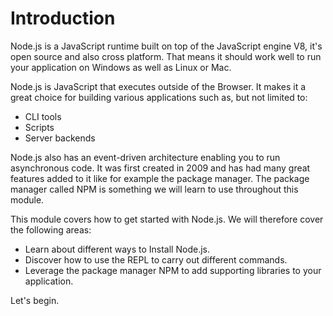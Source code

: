 # Introduction

Node.js is a JavaScript runtime built on top of the JavaScript engine V8, it's open source and also cross platform. That means it should work well to run your application on Windows as well as Linux or Mac.

Node.js is JavaScript that executes outside of the Browser. It makes it a great choice for building various applications such as, but not limited to:

- CLI tools
- Scripts
- Server backends

Node.js also has an event-driven architecture enabling you to run asynchronous code. It was first created in 2009 and has had many great features added to it like for example the package manager. The package manager called NPM is something we will learn to use throughout this module.

This module covers how to get started with Node.js. We will therefore cover the following areas:

- Learn about different ways to Install Node.js.
- Discover how to use the REPL to carry out different commands.
- Leverage the package manager NPM to add supporting libraries to your application.

Let's begin.
